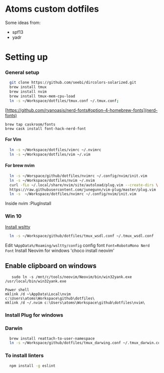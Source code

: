 Atoms custom dotfiles
========
Some ideas from:
* spf13
* yadr

# Setting up

### General setup
```bash
  git clone https://github.com/seebi/dircolors-solarized.git
  brew install tmux
  brew install nvim
  brew install tmux-mem-cpu-load
  ln -s ~/Workspace/dotfiles/tmux.conf ~/.tmux.conf;
```
[https://github.com/ryanoasis/nerd-fonts#option-4-homebrew-fonts](nerd-fonts)
```
brew tap caskroom/fonts
brew cask install font-hack-nerd-font
```

#### For Vim
```bash
  ln -s ~/Workspace/dotfiles/vimrc ~/.nvimrc
  ln -s ~/Workspace/dotfiles/vim ~/.vim
```

#### For brew nvim
```bash
  ln -s ~/Worspace/github/dotfiles/nvimrc ~/.config/nvim/init.vim  
  ln -s ~/Workspace/dotfiles/nvim ~/.nvim
  curl -fLo ~/.local/share/nvim/site/autoload/plug.vim --create-dirs \
  https://raw.githubusercontent.com/junegunn/vim-plug/master/plug.vim
  ln -s  ~/Workspace/dotfiles/nvimrc ~/.config/nvim/init.vim
```
Inside nvim :PlugInstall


### Win 10

[Install wsltty](https://github.com/mintty/wsltty)
```bash
  ln -s ~/Workspace/github/dotfiles/tmux_wsdl.conf ~/.tmux_wsdl.conf
```

Edit `%AppData%/Roaming/wsltty/config` config font `Font=RobotoMono Nerd Font`
Install Neovim for windows 'choco install neovim'
## Enable clipboard on windows
```
   sudo ln -s /mnt/c/tools/neovim/Neovim/bin/win32yank.exe /usr/local/bin/win32yank.exe
```
```
Power shell
mklink /d ~\AppData\Local\nvim c:\Users\atoms\Workspace\github\dotfiles\
mklink /d ~/.nvim c:\Users\atoms\Workspace\github\dotfiles\nvim\
```
### Install Plug for windows

### Darwin
```bash
  brew install reattach-to-user-namespace
  ln -s ~/Workspace/github/dotfiles/tmux_darwing.conf ~/.tmux_darwin.conf
```

### To install linters
```bash
  npm install -g eslint
```
